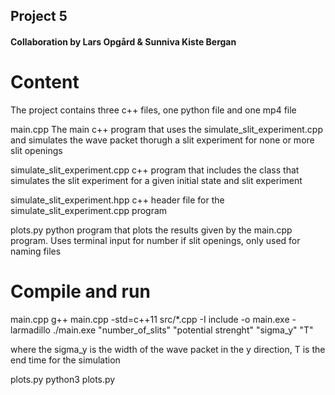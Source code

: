 ## Project 5

#### Collaboration by Lars Opgård & Sunniva Kiste Bergan

# Content

The project contains three c++ files, one python file and one mp4 file

  main.cpp
  The main c++ program that uses the simulate_slit_experiment.cpp and simulates the
  wave packet thorugh a slit experiment for none or more slit openings
  
  simulate_slit_experiment.cpp
  c++ program that includes the class that simulates the slit experiment for a given
  initial state and slit experiment
  
  simulate_slit_experiment.hpp
  c++ header file for the simulate_slit_experiment.cpp program
  
  plots.py
  python program that plots the results given by the main.cpp program. Uses terminal input
  for number if slit openings, only used for naming files
  
  
# Compile and run

  main.cpp
  g++ main.cpp -std=c++11 src/*.cpp -I include -o main.exe -larmadillo
  ./main.exe "number_of_slits" "potential strenght" "sigma_y" "T"
  
  where the sigma_y is the width of the wave packet in the y direction,
  T is the end time for the simulation

  plots.py
  python3 plots.py
  
